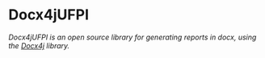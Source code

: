 # Docx4jUFPI

<i>Docx4jUFPI is an open source library for generating reports in docx, using the <a href="https://www.docx4java.org/trac/docx4j" target="_blank">Docx4j</a> library.</i>
